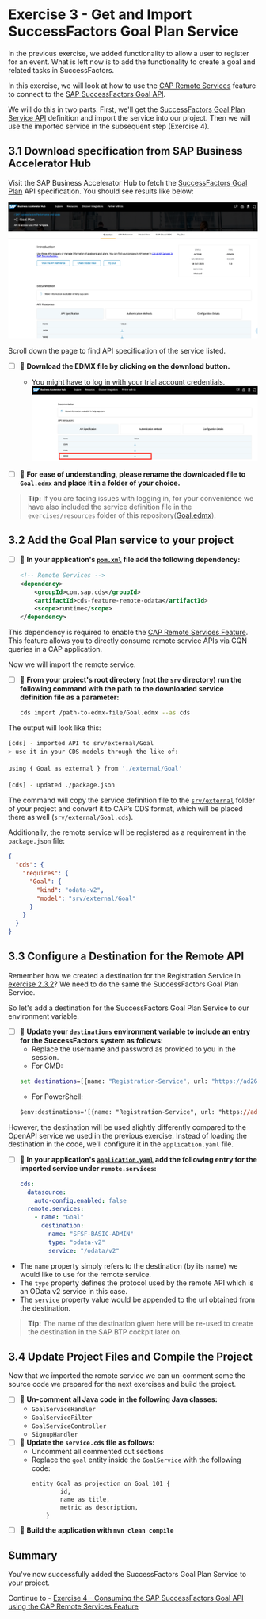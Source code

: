 # Exercise 3 - Get and Import SuccessFactors Goal Plan Service

In the previous exercise, we added functionality to allow a user to register for an event.
What is left now is to add the functionality to create a goal and related tasks in SuccessFactors.

In this exercise, we will look at how to use the [CAP Remote Services](https://cap.cloud.sap/docs/java/remote-services) feature to connect to the [SAP SuccessFactors Goal API](https://api.sap.com/api/PerformanceandGoalsPMGM/resource/Goal_Weight).

We will do this in two parts: First, we'll get the [SuccessFactors Goal Plan Service API](https://api.sap.com/api/PerformanceandGoalsPMGM/overview) definition and import the service into our project.
Then we will use the imported service in the subsequent step (Exercise 4). 

## 3.1 Download specification from SAP Business Accelerator Hub

Visit the SAP Business Accelerator Hub to fetch the [SuccessFactors Goal Plan](https://api.sap.com/api/PerformanceandGoalsPMGM/overview) API specification. You should see results like below:

![](images/03_01.png)

Scroll down the page to find API specification of the service listed.

- [ ] 🔨 **Download the EDMX file by clicking on the download button.** 
  - You might have to log in with your trial account credentials.
  ![](images/03_02.png)

- [ ] 🔨 **For ease of understanding, please rename the downloaded file to `Goal.edmx` and place it in a folder of your choice.**

> **Tip:** If you are facing issues with logging in, for your convenience we have also included the service definition file in the `exercises/resources` folder of this repository([Goal.edmx](../resources/Goal.edmx)).

## 3.2 Add the Goal Plan service to your project

- [ ] 🔨 **In your application's [`pom.xml`](../../srv/pom.xml) file add the following dependency:**
   ```xml
   <!-- Remote Services -->
   <dependency>
       <groupId>com.sap.cds</groupId>
       <artifactId>cds-feature-remote-odata</artifactId>
       <scope>runtime</scope>
   </dependency>
   ```

This dependency is required to enable the [CAP Remote Services Feature](https://cap.cloud.sap/docs/java/remote-services#enabling-remote-services).
This feature allows you to directly consume remote service APIs via CQN queries in a CAP application.

Now we will import the remote service.

- [ ] 🔨 **From your project's root directory (not the `srv` directory) run the following command with the path to the downloaded service definition file as a parameter:** 
   
   ```bash
   cds import /path-to-edmx-file/Goal.edmx --as cds
   ```
   
The output will look like this:

```bash
[cds] - imported API to srv/external/Goal
> use it in your CDS models through the like of:

using { Goal as external } from './external/Goal'

[cds] - updated ./package.json
```
   
The command will copy the service definition file to the [`srv/external`](../../srv/external) folder of your project and convert it to CAP’s CDS format, which will be placed there as well (`srv/external/Goal.cds`).
   
Additionally, the remote service will be registered as a requirement in the `package.json` file:
   
```json
{
  "cds": {
    "requires": {
      "Goal": {
        "kind": "odata-v2",
        "model": "srv/external/Goal"
      }
    }
  }
}
```

## 3.3 Configure a Destination for the Remote API

Remember how we created a destination for the Registration Service in [exercise 2.3.2](../ex2/README.md#232-using-a-destination)?
We need to do the same the SuccessFactors Goal Plan Service.

So let's add a destination for the SuccessFactors Goal Plan Service to our environment variable.

- [ ] 🔨 **Update your `destinations` environment variable to include an entry for the SuccessFactors system as follows:**
  - Replace the username and password as provided to you in the session.
  - For CMD:
  ```cmd
  set destinations=[{name: "Registration-Service", url: "https://ad266-registration.cfapps.eu10-004.hana.ondemand.com/"},{"name":"SFSF-BASIC-ADMIN", "url":"https://apisalesdemo8.successfactors.com/", "type": "HTTP", "user": "USER", "password": "PASSWORD"}]
  ```
  - For PowerShell:
  ```ps
  $env:destinations='[{name: "Registration-Service", url: "https://ad266-registration.cfapps.eu10-004.hana.ondemand.com/"},{"name":"SFSF-BASIC-ADMIN", "url":"https://apisalesdemo8.successfactors.com/", "type": "HTTP", "user": "USER", "password": "PASSWORD"}]'
  ```

However, the destination will be used slightly differently compared to the OpenAPI service we used in the previous exercise.
Instead of loading the destination in the code, we'll configure it in the `application.yaml` file.

- [ ] 🔨 **In your application's [`application.yaml`](../../srv/src/main/resources/application.yaml) add the following entry for the imported service under `remote.services`:**

   ```yaml
   cds:
     datasource:
       auto-config.enabled: false
     remote.services:
       - name: "Goal"
         destination:
           name: "SFSF-BASIC-ADMIN"
           type: "odata-v2"
           service: "/odata/v2"
   ``` 

- The `name` property simply refers to the destination (by its name) we would like to use for the remote service.
- The `type` property defines the protocol used by the remote API which is an OData v2 service in this case.
- The `service` property value would be appended to the url obtained from the destination.

> **Tip:** The name of the destination given here will be re-used to create the destination in the SAP BTP cockpit later on.

## 3.4 Update Project Files and Compile the Project

Now that we imported the remote service we can un-comment some the source code we prepared for the next exercises and build the project.

- [ ] 🔨 **Un-comment all Java code in the following Java classes:**
  - `GoalServiceHandler`
  - `GoalServiceFilter`
  - `GoalServiceController`
  - `SignupHandler`
- [ ] 🔨 **Update the `service.cds` file as follows:**
  - Uncomment all commented out sections
  - Replace the `goal` entity inside the `GoalService` with the following code:
    ```cds
    entity Goal as projection on Goal_101 {
            id,
            name as title,
            metric as description,
        }
    ```
- [ ] 🔨 **Build the application with `mvn clean compile`**

## Summary

You've now successfully added the SuccessFactors Goal Plan Service to your project.

Continue to - [Exercise 4 - Consuming the SAP SuccessFactors Goal API using the CAP Remote Services Feature](../ex4/README.md)

